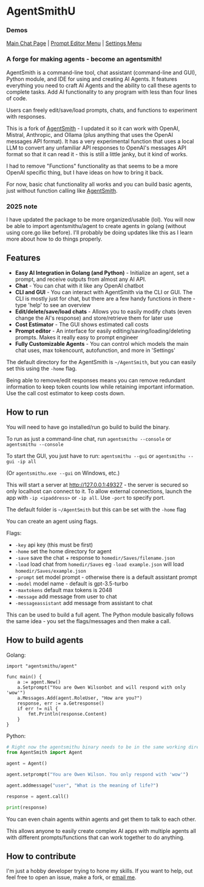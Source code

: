 # AgentSmithU

### Demos
[Main Chat Page](demo/mainchat.png) | [Prompt Editor Menu](demo/prompteditor.png) | [Settings Menu](demo/settings.png)

### A forge for making agents - become an agentsmith!

AgentSmith is a command-line tool, chat assistant (command-line and GUI), Python module, and IDE for using and creating AI Agents. It features everything you need to craft AI Agents and the ability to call these agents to complete tasks. Add AI functionality to any program with less than four lines of code. 

Users can freely edit/save/load prompts, chats, and functions to experiment with responses. 

This is a fork of [AgentSmith](https://github.com/mattyleecifer/AgentSmith/) - I updated it so it can work with OpenAI, Mistral, Anthropic, and Ollama (plus anything that uses the OpenAI messages API format). It has a very experimental function that uses a local LLM to convert any unfamiliar API responses to OpenAI's messages API format so that it can read it - this is still a little janky, but it kind of works.

I had to remove "Functions" functionality as that seems to be a more OpenAI specific thing, but I have ideas on how to bring it back. 

For now, basic chat functionality all works and you can build basic agents, just without function calling like [AgentSmith](https://github.com/mattyleecifer/AgentSmith/).

### 2025 note

I have updated the package to be more organized/usable (lol). You will now be able to import agentsmithu/agent to create agents in golang (without using core.go like before). I'll probably be doing updates like this as I learn more about how to do things properly. 

## Features

- **Easy AI Integration in Golang (and Python)** - Initialize an agent, set a prompt, and receive outputs from almost any AI API.
- **Chat** - You can chat with it like any OpenAI chatbot
- **CLI and GUI** - You can interact with AgentSmith via the CLI or GUI. The CLI is mostly just for chat, but there are a few handy functions in there - type 'help' to see an overview
- **Edit/delete/save/load chats** - Allows you to easily modify chats (even change the AI's response) and store/retrieve them for later use
- **Cost Estimator** - The GUI shows estimated call costs
- **Prompt editor** - An interface for easily editing/saving/loading/deleting prompts. Makes it really easy to prompt engineer
- **Fully Customizable Agents** - You can control which models the main chat uses, max tokencount, autofunction, and more in 'Settings'

The default directory for the AgentSmith is `~/AgentSmith`, but you can easily set this using the `-home` flag.

Being able to remove/edit responses means you can remove redundant information to keep token counts low while retaining important information. Use the call cost estimator to keep costs down.

## How to run

You will need to have go installed/run go build to build the binary.

To run as just a command-line chat, run `agentsmithu --console` or `agentsmithu --console`

To start the GUI, you just have to run: `agentsmithu --gui` or `agentsmithu --gui -ip all`

(Or `agentsmithu.exe --gui` on Windows, etc.)

This will start a server at http://127.0.0.1:49327 - the server is secured so only localhost can connect to it. To allow external connections, launch the app with `-ip <ipaddress>` or `-ip all`. Use `-port` to specify port.

The default folder is `~/AgentSmith` but this can be set with the `-home` flag

You can create an agent using flags.

Flags:
- `-key` api key (this must be first)
- `-home` set the home directory for agent
- `-save` save the chat + response to `homedir/Saves/filename.json`
- `-load` load chat from `homedir/Saves` eg `-load example.json` will load `homedir/Saves/example.json`
- `-prompt` set model prompt - otherwise there is a default assistant prompt
- `-model` model name - default is gpt-3.5-turbo
- `-maxtokens` default max tokens is 2048
- `-message` add message from user to chat
- `-messageassistant` add message from assistant to chat

This can be used to build a full agent. The Python module basically follows the same idea - you set the flags/messages and then make a call.

## How to build agents

Golang:
```golang
import "agentsmithu/agent"

func main() {
	a := agent.New()
	a.Setprompt("You are Owen Wilsonbot and will respond with only 'wow'")
	a.Messages.Add(agent.RoleUser, "How are you?")
	response, err := a.Getresponse()
	if err != nil {
		fmt.Println(response.Content)
	}
}
```

Python:
```python
# Right now the agentsmithu binary needs to be in the same working directory to run this
from AgentSmith import Agent

agent = Agent()

agent.setprompt("You are Owen Wilson. You only respond with 'wow'")

agent.addmessage("user", "What is the meaning of life?")

response = agent.call()

print(response)
```

You can even chain agents within agents and get them to talk to each other.

This allows anyone to easily create complex AI apps with multiple agents all with different prompts/functions that can work together to do anything.

## How to contribute

I'm just a hobby developer trying to hone my skills. If you want to help, out feel free to open an issue, make a fork, or [email me](mailto:mattyleedev@gmail.com).

